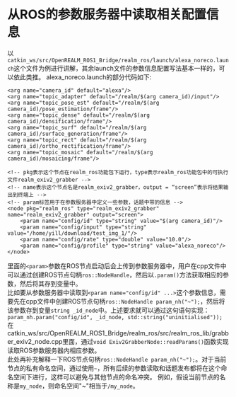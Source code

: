 # 从ROS的参数服务器中读取相关配置信息
以`catkin_ws/src/OpenREALM_ROS1_Bridge/realm_ros/launch/alexa_noreco.launch`这个文件为例进行讲解，其余launch文件的参数信息配置写法基本一样的，可以依此类推。
alexa_noreco.launch的部分代码如下:

```
<arg name="camera_id" default="alexa"/>
<arg name="topic_adapter" default="/realm/$(arg camera_id)/input"/>
<arg name="topic_pose_est" default="/realm/$(arg camera_id)/pose_estimation/frame"/>
<arg name="topic_dense" default="/realm/$(arg camera_id)/densification/frame"/>
<arg name="topic_surf" default="/realm/$(arg camera_id)/surface_generation/frame"/>
<arg name="topic_rect" default="/realm/$(arg camera_id)/ortho_rectification/frame"/>
<arg name="topic_mosaic" default="/realm/$(arg camera_id)/mosaicing/frame"/>

<!-- pkg表示这个节点在realm_ros功能包下运行，type表示realm_ros功能包中的可执行文件realm_exiv2_grabber -->
<!-- name表示这个节点名是realm_exiv2_grabber，output = “screen”表示将结果输出到终端上 -->
<!-- param标签用于在参数服务器中定义一些参数，话题中带的信息 -->
<node pkg="realm_ros" type="realm_exiv2_grabber" name="realm_exiv2_grabber" output="screen">
    <param name="config/id" type="string" value="$(arg camera_id)"/>
    <param name="config/input" type="string" value="/home/yill/download/test_img_1/"/>
    <param name="config/rate" type="double" value="10.0"/>
    <param name="config/profile" type="string" value="alexa_noreco"/>
</node>
```

里面的`<param>`参数在ROS节点启动后会上传到参数服务器中，用户在cpp文件中可以通过创建ROS节点句柄`ros::NodeHandle`，然后以`.param()`方法获取相应的参数，然后将其存到变量中。<br>
比如要从参数服务器中读取到`<param name="config/id" ...>`这个参数信息，需要先在cpp文件中创建ROS节点句柄`ros::NodeHandle param_nh("~");`，然后将该参数存到变量`string _id_node`中。上述要求就可以通过这句语句实现：`param_nh.param("config/id", _id_node, std::string("uninitialised"));` <br>
在catkin_ws/src/OpenREALM_ROS1_Bridge/realm_ros/src/realm_ros_lib/grabber_exiv2_node.cpp里面，通过`void Exiv2GrabberNode::readParams()`函数实现读取ROS参数服务器内相应参数。<br>
此处再补充解释一下ROS节点句柄`ros::NodeHandle param_nh("~");`。对于当前节点的私有命名空间，通过使用`~`，所有后续的参数读取和话题发布都将在这个命名空间下进行，这样可以避免与其他节点的命名冲突。
例如，假设当前节点的名称是`my_node`，则命名空间"~"相当于`/my_node`。